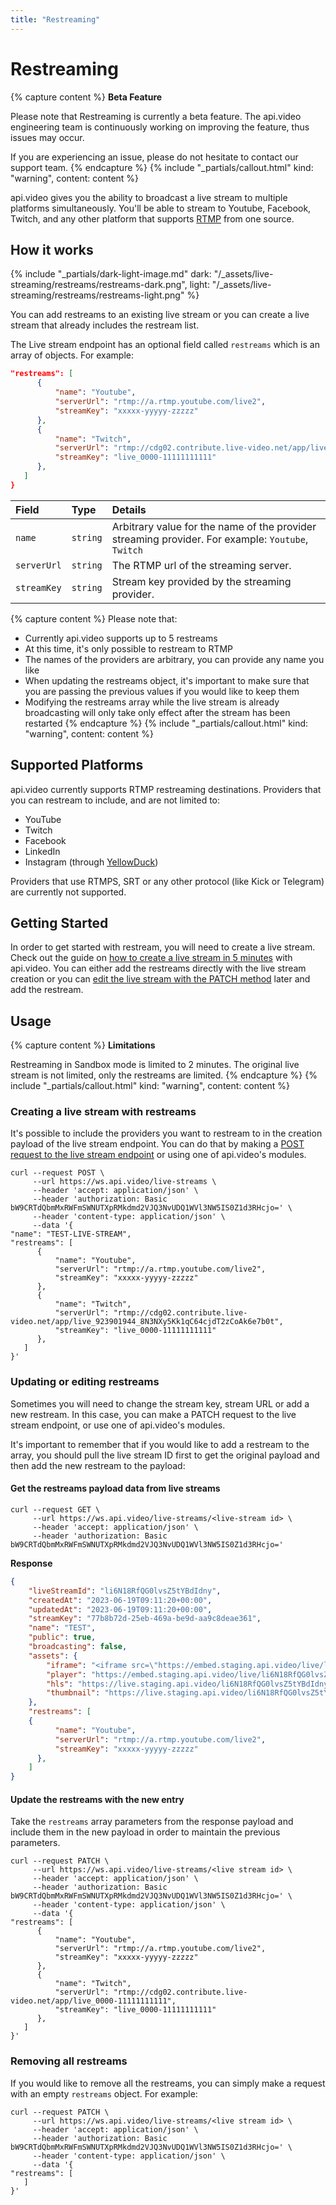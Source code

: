 ```yaml
---
title: "Restreaming"
---
```


Restreaming
=================

{% capture content %}
**Beta Feature**

Please note that Restreaming is currently a beta feature. The api.video engineering team is continuously working on improving the feature, thus issues may occur.

If you are experiencing an issue, please do not hesitate to contact our support team.
{% endcapture %}
{% include "_partials/callout.html" kind: "warning", content: content %}

api.video gives you the ability to broadcast a live stream to multiple platforms simultaneously. You'll be able to stream to Youtube, Facebook, Twitch, and any other platform that supports [RTMP](https://api.video/blog/video-trends/what-is-rtmp-and-why-do-we-use-it-for-live-streaming/) from one source.

## How it works

{% include "_partials/dark-light-image.md" dark: "/_assets/live-streaming/restreams/restreams-dark.png", light: "/_assets/live-streaming/restreams/restreams-light.png" %}

You can add restreams to an existing live stream or you can create a live stream that already includes the restream list.   

The Live stream endpoint has an optional field called `restreams` which is an array of objects. For example:

```json
"restreams": [
      {
          "name": "Youtube",
          "serverUrl": "rtmp://a.rtmp.youtube.com/live2",
          "streamKey": "xxxxx-yyyyy-zzzzz"
      },
      {
          "name": "Twitch",
          "serverUrl": "rtmp://cdg02.contribute.live-video.net/app/live_923901944_8N3NXy5Kk1qC64cjdT2zCoAk6e7b0t",
          "streamKey": "live_0000-11111111111"
      },
   ]
}
```

| Field       | Type     | Details                                                                                           |
| :---------- | :------- | :------------------------------------------------------------------------------------------------ |
| `name`      | `string` | Arbitrary value for the name of the provider streaming provider. For example: `Youtube`, `Twitch` |
| `serverUrl` | `string` | The RTMP url of the streaming server.                                                             |
| `streamKey` | `string` | Stream key provided by the streaming provider.                                                    |

{% capture content %}
Please note that:

- Currently api.video supports up to 5 restreams
- At this time, it's only possible to restream to RTMP
- The names of the providers are arbitrary, you can provide any name you like
- When updating the restreams object, it's important to make sure that you are passing the previous values if you would like to keep them
- Modifying the restreams array while the live stream is already broadcasting will only take only effect after the stream has been restarted
{% endcapture %}
{% include "_partials/callout.html" kind: "warning", content: content %}

## Supported Platforms

api.video currently supports RTMP restreaming destinations. Providers that you can restream to include, and are not limited to:

- YouTube
- Twitch
- Facebook
- LinkedIn
- Instagram (through [YellowDuck](https://yellowduck.tv/))

Providers that use RTMPS, SRT or any other protocol (like Kick or Telegram) are currently not supported.

## Getting Started

In order to get started with restream, you will need to create a live stream. Check out the guide on [how to create a live stream in 5 minutes](/live-streaming/create-a-live-stream) with api.video. You can either add the restreams directly with the live stream creation or you can [edit the live stream with the PATCH method](/reference/api/Live-Streams#update-a-live-stream) later and add the restream.

## Usage

{% capture content %}
**Limitations**

Restreaming in Sandbox mode is limited to 2 minutes. The original live stream is not limited, only the restreams are limited.
{% endcapture %}
{% include "_partials/callout.html" kind: "warning", content: content %}

### Creating a live stream with restreams

It's possible to include the providers you want to restream to in the creation payload of the live stream endpoint. You can do that by making a [POST request to the live stream endpoint](/reference/api/Live-Streams#create-live-stream) or using one of api.video's modules.

```curl
curl --request POST \
     --url https://ws.api.video/live-streams \
     --header 'accept: application/json' \
     --header 'authorization: Basic bW9CRTdQbmMxRWFmSWNUTXpRMkdmd2VJQ3NvUDQ1WVl3NW5IS0Z1d3RHcjo=' \
     --header 'content-type: application/json' \
     --data '{
"name": "TEST-LIVE-STREAM",
"restreams": [
      {
          "name": "Youtube",
          "serverUrl": "rtmp://a.rtmp.youtube.com/live2",
          "streamKey": "xxxxx-yyyyy-zzzzz"
      },
      {
          "name": "Twitch",
          "serverUrl": "rtmp://cdg02.contribute.live-video.net/app/live_923901944_8N3NXy5Kk1qC64cjdT2zCoAk6e7b0t",
          "streamKey": "live_0000-11111111111"
      },
   ]
}'
```

### Updating or editing restreams

Sometimes you will need to change the stream key, stream URL or add a new restream. In this case, you can make a PATCH request to the live stream endpoint, or use one of api.video's modules.

It's important to remember that if you would like to add a restream to the array, you should pull the live stream ID first to get the original payload and then add the new restream to the payload:

#### Get the restreams payload data from live streams

```curl
curl --request GET \
     --url https://ws.api.video/live-streams/<live-stream id> \
     --header 'accept: application/json' \
     --header 'authorization: Basic bW9CRTdQbmMxRWFmSWNUTXpRMkdmd2VJQ3NvUDQ1WVl3NW5IS0Z1d3RHcjo='
```

**Response**

```json
{
    "liveStreamId": "li6N18RfQG0lvsZ5tYBdIdny",
    "createdAt": "2023-06-19T09:11:20+00:00",
    "updatedAt": "2023-06-19T09:11:20+00:00",
    "streamKey": "77b8b72d-25eb-469a-be9d-aa9c8deae361",
    "name": "TEST",
    "public": true,
    "broadcasting": false,
    "assets": {
        "iframe": "<iframe src=\"https://embed.staging.api.video/live/li6N18RfQG0lvsZ5tYBdIdny\" width=\"100%\" height=\"100%\" frameborder=\"0\" scrolling=\"no\" allowfullscreen=\"true\"></iframe>",
        "player": "https://embed.staging.api.video/live/li6N18RfQG0lvsZ5tYBdIdny",
        "hls": "https://live.staging.api.video/li6N18RfQG0lvsZ5tYBdIdny.m3u8",
        "thumbnail": "https://live.staging.api.video/li6N18RfQG0lvsZ5tYBdIdny/thumbnail.jpg"
    },
    "restreams": [
    {
          "name": "Youtube",
          "serverUrl": "rtmp://a.rtmp.youtube.com/live2",
          "streamKey": "xxxxx-yyyyy-zzzzz"
      },
    ]
}
```

#### Update the restreams with the new entry

Take the `restreams` array parameters from the response payload and include them in the new payload in order to maintain the previous parameters.

```curl
curl --request PATCH \
     --url https://ws.api.video/live-streams/<live stream id> \
     --header 'accept: application/json' \
     --header 'authorization: Basic bW9CRTdQbmMxRWFmSWNUTXpRMkdmd2VJQ3NvUDQ1WVl3NW5IS0Z1d3RHcjo=' \
     --header 'content-type: application/json' \
     --data '{
"restreams": [
      {
          "name": "Youtube",
          "serverUrl": "rtmp://a.rtmp.youtube.com/live2",
          "streamKey": "xxxxx-yyyyy-zzzzz"
      },
      {
          "name": "Twitch",
          "serverUrl": "rtmp://cdg02.contribute.live-video.net/app/live_0000-11111111111",
          "streamKey": "live_0000-11111111111"
      },
   ]
}'
```

### Removing all restreams

If you would like to remove all the restreams, you can simply make a request with an empty `restreams` object. For example:

```curl
curl --request PATCH \
     --url https://ws.api.video/live-streams/<live stream id> \
     --header 'accept: application/json' \
     --header 'authorization: Basic bW9CRTdQbmMxRWFmSWNUTXpRMkdmd2VJQ3NvUDQ1WVl3NW5IS0Z1d3RHcjo=' \
     --header 'content-type: application/json' \
     --data '{
"restreams": [
   ]
}'
```